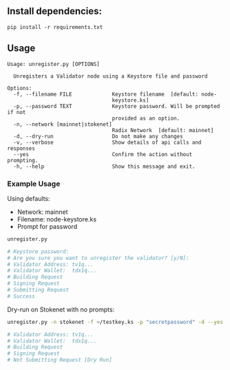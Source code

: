 ## Install dependencies:
```
pip install -r requirements.txt
```

## Usage

```
Usage: unregister.py [OPTIONS]

  Unregisters a Validator node using a Keystore file and password

Options:
  -f, --filename FILE             Keystore filename  [default: node-
                                  keystore.ks]
  -p, --password TEXT             Keystore password. Will be prompted if not
                                  provided as an option.
  -n, --network [mainnet|stokenet]
                                  Radix Network  [default: mainnet]
  -d, --dry-run                   Do not make any changes
  -v, --verbose                   Show details of api calls and responses
  --yes                           Confirm the action without prompting.
  -h, --help                      Show this message and exit.
```

### Example Usage

Using defaults:

* Network:  mainnet
* Filename: node-keystore.ks
* Prompt for password
```bash
unregister.py

# Keystore password:
# Are you sure you want to unregister the validator? [y/N]:
# Validator Address: tv1q...
# Validator Wallet:  tdx1q...
# Building Request
# Signing Request
# Submitting Request
# Success
```

Dry-run on Stokenet with no prompts:
```bash
unregister.py -n stokenet -f ~/testkey.ks -p "secretpassword" -d --yes

# Validator Address: tv1q...
# Validator Wallet:  tdx1q...
# Building Request
# Signing Request
# Not Submitting Request [Dry Run]

```
